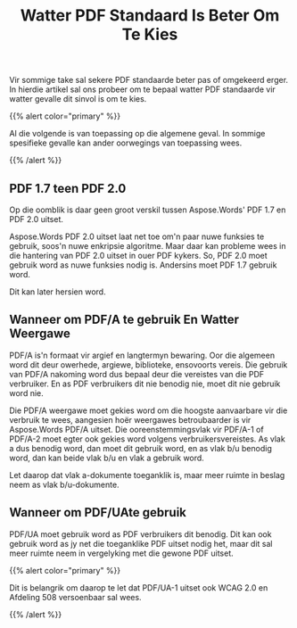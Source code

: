 ﻿---
title: Watter PDF Standaard Is Beter Om Te Kies
second_title: Aspose.Words vir .NET
articleTitle: Watter PDF Standaard Is Beter Om Te Kies
linktitle: Watter PDF Standaard Is Beter Om Te Kies
description: "Kies die beste PDF standaard om die resultaat van jou programmeringstaak in C# uit te voer. Watter PDF standaard is beter– PDF 1.7, PDF 2.0, PDF/A-1, PDF/A-2, of PDF/UA."
type: docs
weight: 27
url: /af/net/which-pdf-standard-is-better-to-choose/
---

Vir sommige take sal sekere PDF standaarde beter pas of omgekeerd erger. In hierdie artikel sal ons probeer om te bepaal watter PDF standaarde vir watter gevalle dit sinvol is om te kies.

{{% alert color="primary" %}}

Al die volgende is van toepassing op die algemene geval. In sommige spesifieke gevalle kan ander oorwegings van toepassing wees.

{{% /alert %}}

## PDF 1.7 teen PDF 2.0

Op die oomblik is daar geen groot verskil tussen Aspose.Words' PDF 1.7 en PDF 2.0 uitset.

Aspose.Words PDF 2.0 uitset laat net toe om'n paar nuwe funksies te gebruik, soos'n nuwe enkripsie algoritme. Maar daar kan probleme wees in die hantering van PDF 2.0 uitset in ouer PDF kykers. So, PDF 2.0 moet gebruik word as nuwe funksies nodig is. Andersins moet PDF 1.7 gebruik word.

Dit kan later hersien word.

## Wanneer om PDF/A te gebruik En Watter Weergawe

PDF/A is'n formaat vir argief en langtermyn bewaring. Oor die algemeen word dit deur owerhede, argiewe, biblioteke, ensovoorts vereis. Die gebruik van PDF/A nakoming word dus bepaal deur die vereistes van die PDF verbruiker. En as PDF verbruikers dit nie benodig nie, moet dit nie gebruik word nie.

Die PDF/A weergawe moet gekies word om die hoogste aanvaarbare vir die verbruik te wees, aangesien hoër weergawes betroubaarder is vir Aspose.Words PDF/A uitset. Die ooreenstemmingsvlak vir PDF/A-1 of PDF/A-2 moet egter ook gekies word volgens verbruikersvereistes. As vlak a dus benodig word, dan moet dit gebruik word, en as vlak b/u benodig word, dan kan beide vlak b/u en vlak a gebruik word.

Let daarop dat vlak a-dokumente toeganklik is, maar meer ruimte in beslag neem as vlak b/u-dokumente.

## Wanneer om PDF/UAte gebruik

PDF/UA moet gebruik word as PDF verbruikers dit benodig. Dit kan ook gebruik word as jy net die toeganklike PDF uitset nodig het, maar dit sal meer ruimte neem in vergelyking met die gewone PDF uitset.

{{% alert color="primary" %}}

Dit is belangrik om daarop te let dat PDF/UA-1 uitset ook WCAG 2.0 en Afdeling 508 versoenbaar sal wees.

{{% /alert %}}